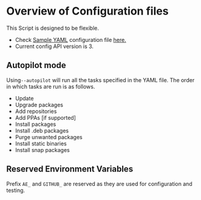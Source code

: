 # Overview of Configuration files

This Script is designed to be flexible.

- Check [Sample YAML](/yaml) configuration file [here.](/yaml)
- Current config API version is 3.

## Autopilot mode

Using`--autopilot` will run all the tasks specified in the YAML file. The order in which tasks are run is as follows.

- Update
- Upgrade packages
- Add repositories
- Add PPAs [if supported]
- Install packages
- Install .deb packages
- Purge unwanted packages
- Install static binaries
- Install snap packages

## Reserved Environment Variables

Prefix `AE_` and `GITHUB_` are reserved as they are used for configuration and testing.
